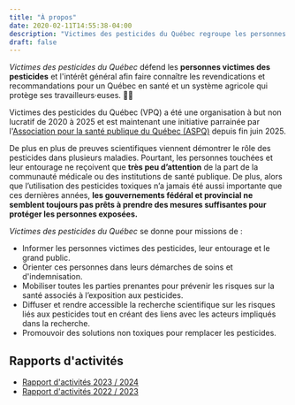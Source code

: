 ```yaml
---
title: "À propos"
date: 2020-02-11T14:55:38-04:00
description: "Victimes des pesticides du Québec regroupe les personnes victimes des pesticides afin de défendre leurs droit pour un Québec en santé sans pesticides."
draft: false
---
```


*Victimes des pesticides du Québec* défend les **personnes victimes des pesticides** et l'intérêt général afin faire connaître les revendications et recommandations pour un Québec en santé et un système agricole qui protège ses travailleurs·euses. 🌾🌽

Victimes des pesticides du Québec (VPQ) a été une organisation à but non lucratif de 2020 à 2025 et est maintenant une initiative parrainée par l'[Association pour la santé publique du Québec (ASPQ)](https://aspq.org/) depuis fin juin 2025. 

De plus en plus de preuves scientifiques viennent démontrer le rôle des pesticides dans plusieurs maladies.
Pourtant, les personnes touchées et leur entourage ne reçoivent que **très peu d’attention** de la part de la communauté médicale ou des institutions de santé publique. De plus, alors que l’utilisation des pesticides toxiques n’a jamais été aussi importante que ces dernières années, **les gouvernements fédéral et provincial ne semblent toujours pas prêts à prendre des mesures suffisantes pour protéger les personnes exposées.**

*Victimes des pesticides du Québec* se donne pour missions de :

* Informer les personnes victimes des pesticides, leur entourage et le grand public.
* Orienter ces personnes dans leurs démarches de soins et d'indemnisation.
* Mobiliser toutes les parties prenantes pour prévenir les risques sur la santé associés à l’exposition aux pesticides.
* Diffuser et rendre accessible la recherche scientifique sur les risques liés aux pesticides tout en créant des liens avec les acteurs impliqués dans la recherche.
* Promouvoir des solutions non toxiques pour remplacer les pesticides.

## Rapports d'activités

* [Rapport d'activités 2023 / 2024](Rapport_VPQ-2023-2024.pdf)
* [Rapport d'activités 2022 / 2023](Rapport-annuel_2022:2023.pdf)
